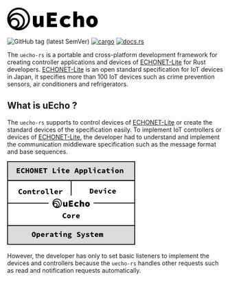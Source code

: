 ![logo](doc/img/logo.png)

![GitHub tag (latest SemVer)](https://img.shields.io/github/v/tag/cybergarage/uecho-rs)
[![cargo](https://github.com/cybergarage/uecho-rs/actions/workflows/cargo.yml/badge.svg)](https://github.com/cybergarage/uecho-rs/actions/workflows/cargo.yml)
[![docs.rs](https://img.shields.io/badge/Rust-document-blue)](https://docs.rs/echonet/latest/echonet/)

The `uecho-rs` is a portable and cross-platform development framework for creating controller applications and devices of [ECHONET-Lite][enet] for Rust developers. [ECHONET-Lite][enet] is an open standard specification for IoT devices in Japan, it specifies more than 100 IoT devices such as crime prevention sensors, air conditioners and refrigerators.

## What is uEcho ?

The `uecho-rs` supports to control devices of [ECHONET-Lite][enet] or create the standard devices of the specification easily. To implement IoT controllers or devices of [ECHONET-Lite][enet], the developer had to understand and implement the communication middleware specification such as the message format and base sequences.

![](doc/img/framework.png)

However, the developer has only to set basic listeners to implement the devices and controllers because the `uecho-rs` handles other requests such as read and notification requests automatically.

[enet]:http://echonet.jp/english/
